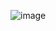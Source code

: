 ![image](https://github.com/Cianeto/VNW-desafio-VaiNuBanco/assets/97137926/f52392e8-b0c1-4afb-9019-ad1f66170de8)
